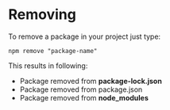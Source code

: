 # Removing
To remove a package in your project just type:

``` shell
npm remove "package-name"
```

This results in following:
- Package removed from **package-lock.json**
- Package removed from package.json
- Package removed from **node_modules**